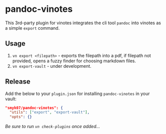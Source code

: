# pandoc-vinotes

This 3rd-party plugin for vinotes integrates the cli tool `pandoc` into vinotes as a simple `export` command.

## Usage

1. `vn export <filepath>` - exports the filepath into a pdf, if filepath not provided, opens a fuzzy finder for choosing markdown files.
2. `vn export-vault` - under development.

## Release

Add the below to your `plugin.json` for installing `pandoc-vinotes` in your vault:

```json
"smyk07/pandoc-vinotes": {
  "utils": ["export", "export-vault"],
  "opts": {}
```

_Be sure to run `vn check-plugins` once added..._
